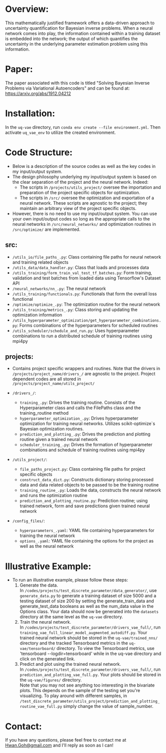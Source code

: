 # Overview:
This mathematically justified framework offers a data-driven approach to
uncertainty quantification for Bayesian inverse problems. When a neural network
comes into play, the information contained within a training dataset is embedded into the
network; the output of which quantifies the uncertainty in the underlying
parameter estimation problem using this information.

# Paper:
The paper associated with this code is titled
"Solving Bayesian Inverse Problems via Variational Autoencoders"
and can be found at: https://arxiv.org/abs/1912.04212

# Installation:
In the `uq-vae` directory, run `conda env create --file environment.yml`. Then
activate `uq_vae_env` to utilize the created environment.

# Code Structure:
* Below is a description of the source codes as well as the key codes in my
  input/output system.
* The design philosophy underlying my input/output system is based on the clear
  separation of the project and the neural network. Indeed:
    * The scripts in `/projects/utils_project/` oversee the
      importation and preparation of the project specific objects for
      optimization.
    * The scripts in `/src/` oversee the optimization and exportation
      of a neural network. These scripts are agnostic to the project; they
      maintain an arbitrary view of the project specific objects.
* However, there is no need to use my input/output system. You can use
  your own input/output codes so long as the appropriate calls to the neural
  networks in `/src/neural_networks/` and optimization routines in `/src/optimize/` are
  implemented.

## src:
* `/utils_io/file_paths_.py`:           Class containing file paths for neural
                                        network and training related objects
* `/utils_data/data_handler.py`:        Class that loads and processes data
* `/utils_training/form_train_val_test_tf_batches.py`:  Form training, validation and test batches
                                        from loaded data using Tensorflow's Dataset
                                        API
* `/neural_networks/nn_.py`:            The neural network
* `/utils_training/functionals.py`:     Functionals that form the overall loss
                                        functional
* `/optimize/optimize_.py`:             The optimization routine for the neural network
* `/utils_training/metrics_.py`:        Class storing and updating the optimization information
* `/utils_hyperparameter_optimization/get_hyperparameter_combinations.py`: Forms combinations of the hyperparameters
                                        for scheduled routines
* `/utils_scheduler/schedule_and_run.py`: Uses hyperparameter combinations to run a distributed
                                        schedule of training routines using mpi4py

## projects:
* Contains project specific wrappers and routines. Note that the drivers in `/projects/project_name/drivers_/` are agnostic to the project.
  Project dependent codes are all stored in `/projects/project_name/utils_project/`
* `/drivers_/`:
    * `training_.py`:                  Drives the training routine. Consists of the
                                       Hyperparameter class and calls the FilePaths class and the training_routine
                                       method
    * `hyperparameter_optimization_.py`: Drives hyperparameter optimization for
                                       training neural networks. Utilizes scikit-optimize`s
                                       Bayesian optimization routines.
    * `prediction_and_plotting_.py`:   Drives the prediction and plotting routine given a trained neural
                                       network
    * `scheduler_training_.py`:        Drives the formation of hyperparameter combinations
                                       and schedule of training routines using mpi4py
* `/utils_project/`:
	* `file_paths_project.py`:  Class containing file paths for project specific objects
    * `construct_data_dict.py`: Constructs dictionary storing processed data and
                                data related objects to be passed to be the
                                training routine
	* `training_routine_.py`:   Loads the data, constructs the neural
                                network and runs the optimization routine
	* `prediction_and_plotting_routine.py`:  Prediction routine; using trained network,
                                form and save predictions given trained
                                neural network

* `/config_files/`:
    * `hyperparameters_.yaml`: YAML file containing hyperparameters for training
                               the neural network
    * `options_.yaml`:         YAML file containing the options for the project
                               as well as the neural network

# Illustrative Example:
* To run an illustrative example, please follow these steps:
    1. Generate the data.\
       In
       `/codes/projects/test_discrete_parameter/data_generator/`, use `generate_data.py`
       to generate a training dataset of size 5000 and a testing dataset of size
       200 by setting the generate_train_data and generate_test_data booleans as
       well as the num_data value in the Options class.
       Your data should now be generated into the `datasets` directory at the
       same level as the `uq-vae` directory.
    2. Train the neural network.\
       In
       `/codes/projects/test_discrete_parameter/drivers_vae_full/`, run
       `training_vae_full_linear_model_augmented_autodiff.py`. Your trained
       neural network should be stored in the `uq-vae/trained_nns/` directory
       and the tracked Tensorboard metrics in the `uq-vae/tensorboard/`
       directory. To view the Tensorboard metrics, use 'tensorboard
       --logdir=tensorboard' while in the uq-vae directory and click on the
       generated link.
    3. Predict and plot using the trained neural network.\
       In
        `/codes/projects/test_discrete_parameter/drivers_vae_full/`, run
       `prediction_and_plotting_vae_full.py`. Your plots should be stored in the
       `uq-vae/figures/` directory.\
       Note that you may not see anything too
       interesting in the bivariate plots. This depends on the sample of the
       testing set you're visualizing. To play around with different samples,
       in
       `/test_discrete_parameter/utils_project/prediction_and_plotting_routine_vae_full.py`
       simply change the value of sample_number.

# Contact:
If you have any questions, please feel free to contact me at Hwan.Goh@gmail.com
and I'll reply as soon as I can!
